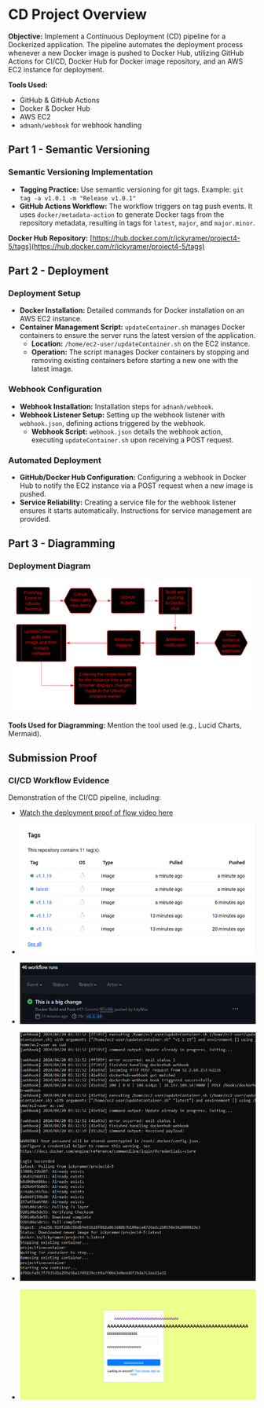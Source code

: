 # CD Project Overview

**Objective:** Implement a Continuous Deployment (CD) pipeline for a Dockerized application. The pipeline automates the deployment process whenever a new Docker image is pushed to Docker Hub, utilizing GitHub Actions for CI/CD, Docker Hub for Docker image repository, and an AWS EC2 instance for deployment.

**Tools Used:**
- GitHub & GitHub Actions
- Docker & Docker Hub
- AWS EC2
- `adnanh/webhook` for webhook handling

## Part 1 - Semantic Versioning

### Semantic Versioning Implementation

- **Tagging Practice:** Use semantic versioning for git tags. Example: `git tag -a v1.0.1 -m "Release v1.0.1"`
- **GitHub Actions Workflow:** The workflow triggers on tag push events. It uses `docker/metadata-action` to generate Docker tags from the repository metadata, resulting in tags for `latest`, `major`, and `major.minor`.

**Docker Hub Repository:** [https://hub.docker.com/r/ickyramer/project4-5/tags](https://hub.docker.com/r/ickyramer/project4-5/tags)

## Part 2 - Deployment

### Deployment Setup

- **Docker Installation:** Detailed commands for Docker installation on an AWS EC2 instance.
- **Container Management Script:** `updateContainer.sh` manages Docker containers to ensure the server runs the latest version of the application.
  - **Location:** `/home/ec2-user/updateContainer.sh` on the EC2 instance.
  - **Operation:** The script manages Docker containers by stopping and removing existing containers before starting a new one with the latest image.
  
### Webhook Configuration

- **Webhook Installation:** Installation steps for `adnanh/webhook`.
- **Webhook Listener Setup:** Setting up the webhook listener with `webhook.json`, defining actions triggered by the webhook.
  - **Webhook Script:** `webhook.json` details the webhook action, executing `updateContainer.sh` upon receiving a POST request.

### Automated Deployment

- **GitHub/Docker Hub Configuration:** Configuring a webhook in Docker Hub to notify the EC2 instance via a POST request when a new image is pushed.
- **Service Reliability:** Creating a service file for the webhook listener ensures it starts automatically. Instructions for service management are provided.

## Part 3 - Diagramming

### Deployment Diagram

![Project Diagram](https://github.com/WSU-kduncan/s24cicd-IckyWuv/blob/main/Diagrams/Project%205.png?raw=true "Project Overview Diagram")

**Tools Used for Diagramming:** Mention the tool used (e.g., Lucid Charts, Mermaid).

## Submission Proof

### CI/CD Workflow Evidence

Demonstration of the CI/CD pipeline, including:
- [Watch the deployment proof of flow video here](https://youtu.be/KYr03Vocfa4)

- ![DockerHub](https://github.com/WSU-kduncan/s24cicd-IckyWuv/blob/main/Proof%20of%20Flow/dockerhub.png?raw=true)
- ![GithubActions](https://github.com/WSU-kduncan/s24cicd-IckyWuv/blob/main/Proof%20of%20Flow/githubActions.png?raw=true)
- ![Webhook](https://github.com/WSU-kduncan/s24cicd-IckyWuv/blob/main/Proof%20of%20Flow/webhooking.png?raw=true)
- ![WebsiteChanges](https://github.com/WSU-kduncan/s24cicd-IckyWuv/blob/main/Proof%20of%20Flow/website%20changes.png?raw=true)
